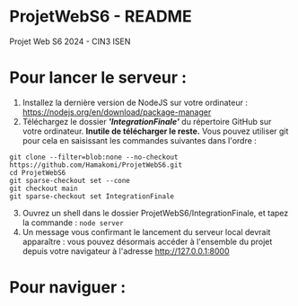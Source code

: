 # ProjetWebS6 - README
Projet Web S6 2024 - CIN3 ISEN

# __Pour lancer le serveur :__
  1) Installez la dernière version de NodeJS sur votre ordinateur : https://nodejs.org/en/download/package-manager
  2) Téléchargez le dossier ***'IntegrationFinale'*** du répertoire GitHub sur votre ordinateur. __Inutile de télécharger le reste.__
  Vous pouvez utiliser git pour cela en saisissant les commandes suivantes dans l'ordre :
  ```
  git clone --filter=blob:none --no-checkout https://github.com/Hamakomi/ProjetWebS6.git
  cd ProjetWebS6
  git sparse-checkout set --cone
  git checkout main
  git sparse-checkout set IntegrationFinale
  ```
  3) Ouvrez un shell dans le dossier ProjetWebS6/IntegrationFinale, et tapez la commande : ```node server```
  4) Un message vous confirmant le lancement du serveur local devrait apparaître : vous pouvez désormais accéder à l'ensemble du projet depuis votre navigateur à l'adresse http://127.0.0.1:8000
# __Pour naviguer :__


